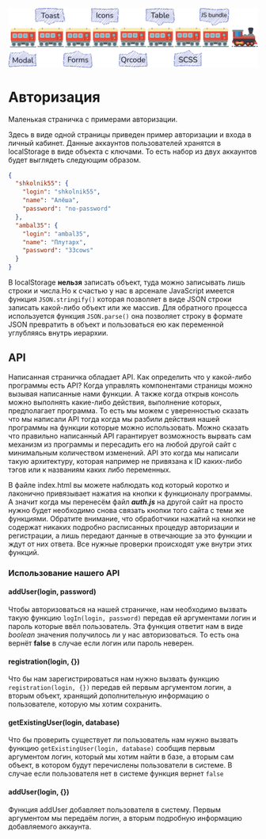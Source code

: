 ![alt text](https://github.com/Sergisa/WebTrain/blob/master/webTrain.png?raw=true)

# Авторизация

Маленькая страничка с примерами авторизации.

Здесь в виде одной страницы приведен пример авторизации и входа в личный кабинет. Данные аккаунтов пользователей
хранятся в localStorage в виде объекта с ключами. То есть набор из двух аккаунтов будет выглядеть следующим образом.

```json
{
  "shkolnik55": {
    "login": "shkolnik55",
    "name": "Алёша",
    "password": "no-password"
  },
  "ambal35": {
    "login": "ambal35",
    "name": "Плутарх",
    "password": "33cows"
  }
}
```

В localStorage **нельзя** записать объект, туда можно записывать лишь строки и числа.Но к счастью у нас в арсенале
JavaScript имеется функция ``JSON.stringify()`` которая позволяет в виде JSON строки записать какой-либо объект или же
массив.
Для обратного процесса используется функция ``JSON.parse()`` она позволяет строку в формате JSON превратить в объект и
пользоваться ею как переменной углубляясь внутрь иерархии.

## API

Написанная страничка обладает API. Как определить что у какой-либо программы есть API? Когда управлять компонентами
страницы можно вызывая написанные нами функции. А также когда открыв консоль можно выполнять какие-либо действия,
выполнение которых, предполагает программа. То есть мы можем с уверенностью сказать что мы написали API тогда когда мы
разбили действия нашей программы на функции которые можно использовать. Можно сказать что правильно написанный
API гарантирует возможность вырвать сам механизм из программы и пересадить его на любой другой сайт с минимальным
количеством изменений. API это когда мы написали такую архитектуру, которая например не привязана к ID каких-либо тэгов
или к названиям каких либо переменных.

В файле index.html вы можете наблюдать код который коротко и лаконично привязывает нажатия на кнопки к функционалу
программы. А значит когда мы перенесём файл _**auth.js**_ на другой сайт на просто нужно будет необходимо снова связать
кнопки того сайта с теми же функциями. Обратите внимание, что обработчики нажатий на кнопки не содержат никаких подробно
расписанных процедур авторизации и регистрации, а лишь передают данные в отвечающие за это функции и ждут от них ответа.
Все нужные проверки происходят уже внутри этих функций.

### Использование нашего API

#### addUser(login, password)

Чтобы авторизоваться на нашей страничке, нам необходимо вызвать такую функцию ``logIn(login, password)`` передав ей
аргументами логин и пароль которые ввёл пользователь. Эта функция ответит нам в виде _boolean_ значения получилось ли у
нас авторизоваться. То есть она вернёт **false** в случае если логин или пароль неверен.

#### registration(login, {})

Что бы нам зарегистрироваться нам нужно вызвать функцию ``registration(login, {})`` передав ей первым аргументом логин,
а вторым объект, хранящий дополнительную информацию о пользователе, которую мы хотим сохранить.

#### getExistingUser(login, database)

Что бы проверить существует ли пользователь нам нужно вызвать функцию ``getExistingUser(login, database)`` сообщив
первым аргументом логин, который мы хотим найти в базе, а вторым сам объект, в котором будут перечислены пользователи в
системе. В случае если пользователя нет в системе функция вернет ``false``

#### addUser(login, {})

Функция addUser добавляет пользователя в систему. Первым аргументом мы передаём логин, а вторым подробную информацию
добавляемого аккаунта.

